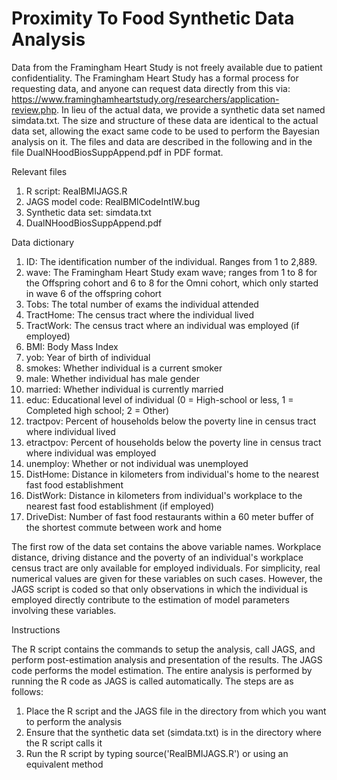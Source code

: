 # Proximity To Food Synthetic Data Analysis

Data from the Framingham Heart Study is not freely available due to patient confidentiality. The Framingham Heart Study has a formal process for requesting data, and anyone can request data directly from this via: https://www.framinghamheartstudy.org/researchers/application-review.php. In lieu of the actual data, we provide a synthetic data set named simdata.txt. The size and structure of these data are identical to the actual data set, allowing the exact same code to be used to perform the Bayesian analysis on it. The files and data are described in the following and in the file DualNHoodBiosSuppAppend.pdf in PDF format.

Relevant files

 1) R script: RealBMIJAGS.R
 2) JAGS model code: RealBMICodeIntIW.bug
 3) Synthetic data set: simdata.txt
 4) DualNHoodBiosSuppAppend.pdf

Data dictionary

 1) ID: The identification number of the individual. Ranges from 1 to 2,889.
 2) wave: The Framingham Heart Study exam wave; ranges from 1 to 8 for the Offspring cohort and 6 to 8 for the Omni cohort, which only started in wave 6 of the offspring cohort
 3) Tobs: The total number of exams the individual attended
 4) TractHome: The census tract where the individual lived
 5) TractWork: The census tract where an individual was employed (if employed)
 6) BMI: Body Mass Index
 7) yob: Year of birth of individual
 8) smokes: Whether individual is a current smoker
 9) male: Whether individual has male gender
 10) married: Whether individual is currently married
 11) educ: Educational level of individual (0 = High-school or less, 1 = Completed high school; 2 = Other)
 12) tractpov: Percent of households below the poverty line in census tract where individual lived
 13) etractpov: Percent of households below the poverty line in census tract where individual was employed
 14) unemploy: Whether or not individual was unemployed
 15) DistHome: Distance in kilometers from individual's home to the nearest fast food establishment
 16) DistWork: Distance in kilometers from individual's workplace to the nearest fast food establishment (if employed)
 17) DriveDist: Number of fast food restaurants within a 60 meter buffer of the shortest commute between work and home

The first row of the data set contains the above variable names. Workplace distance, driving distance and the poverty of an individual's workplace census tract are only available for employed individuals. For simplicity, real numerical values are given for these variables on such cases. However, the JAGS script is coded so that only observations in which the individual is employed directly contribute to the estimation of model parameters involving these variables.

Instructions

The R script contains the commands to setup the analysis, call JAGS, and perform post-estimation analysis and presentation of the results. The JAGS code performs the model estimation. The entire analysis is performed by running the R code as JAGS is called automatically. The steps are as follows:
 1) Place the R script and the JAGS file in the directory from which you want to perform the analysis
 2) Ensure that the synthetic data set (simdata.txt) is in the directory where the R script calls it
 3) Run the R script by typing source('RealBMIJAGS.R') or using an equivalent method
